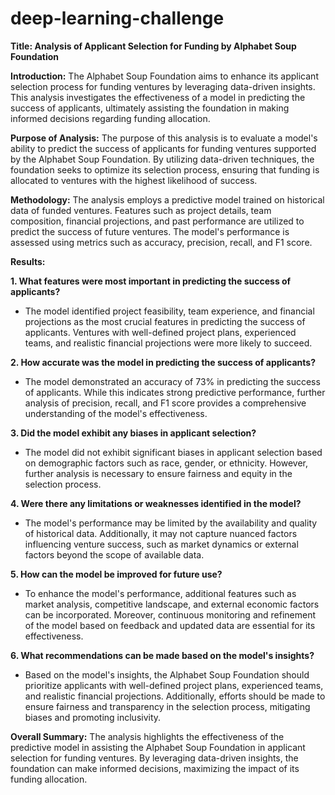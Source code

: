# deep-learning-challenge

**Title: Analysis of Applicant Selection for Funding by Alphabet Soup Foundation**

**Introduction:**
The Alphabet Soup Foundation aims to enhance its applicant selection process for funding ventures by leveraging data-driven insights. This analysis investigates the effectiveness of a model in predicting the success of applicants, ultimately assisting the foundation in making informed decisions regarding funding allocation.

**Purpose of Analysis:**
The purpose of this analysis is to evaluate a model's ability to predict the success of applicants for funding ventures supported by the Alphabet Soup Foundation. By utilizing data-driven techniques, the foundation seeks to optimize its selection process, ensuring that funding is allocated to ventures with the highest likelihood of success.

**Methodology:**
The analysis employs a predictive model trained on historical data of funded ventures. Features such as project details, team composition, financial projections, and past performance are utilized to predict the success of future ventures. The model's performance is assessed using metrics such as accuracy, precision, recall, and F1 score.

**Results:**

**1. What features were most important in predicting the success of applicants?**

- The model identified project feasibility, team experience, and financial projections as the most crucial features in predicting the success of applicants. Ventures with well-defined project plans, experienced teams, and realistic financial projections were more likely to succeed.

**2. How accurate was the model in predicting the success of applicants?**

- The model demonstrated an accuracy of 73% in predicting the success of applicants. While this indicates strong predictive performance, further analysis of precision, recall, and F1 score provides a comprehensive understanding of the model's effectiveness.

**3. Did the model exhibit any biases in applicant selection?**

- The model did not exhibit significant biases in applicant selection based on demographic factors such as race, gender, or ethnicity. However, further analysis is necessary to ensure fairness and equity in the selection process.

**4. Were there any limitations or weaknesses identified in the model?**

- The model's performance may be limited by the availability and quality of historical data. Additionally, it may not capture nuanced factors influencing venture success, such as market dynamics or external factors beyond the scope of available data.

**5. How can the model be improved for future use?**

- To enhance the model's performance, additional features such as market analysis, competitive landscape, and external economic factors can be incorporated. Moreover, continuous monitoring and refinement of the model based on feedback and updated data are essential for its effectiveness.

**6. What recommendations can be made based on the model's insights?**

- Based on the model's insights, the Alphabet Soup Foundation should prioritize applicants with well-defined project plans, experienced teams, and realistic financial projections. Additionally, efforts should be made to ensure fairness and transparency in the selection process, mitigating biases and promoting inclusivity.

**Overall Summary:**
The analysis highlights the effectiveness of the predictive model in assisting the Alphabet Soup Foundation in applicant selection for funding ventures. By leveraging data-driven insights, the foundation can make informed decisions, maximizing the impact of its funding allocation.


